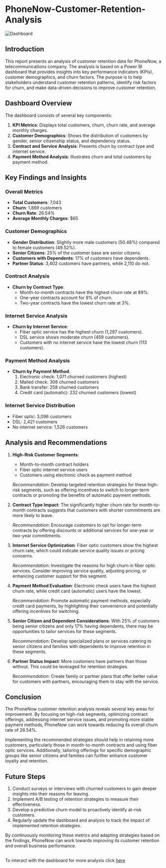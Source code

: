 # PhoneNow-Customer-Retention-Analysis

![Dashboard]()

## Introduction
This report presents an analysis of customer retention data for PhoneNow, a telecommunications company. The analysis is based on a Power BI dashboard that provides insights into key performance indicators (KPIs), customer demographics, and churn factors. The purpose is to help stakeholders understand customer retention patterns, identify risk factors for churn, and make data-driven decisions to improve customer retention.

## Dashboard Overview
The dashboard consists of several key components:
1. **KPI Metrics**: Displays total customers, churn, churn rate, and average monthly charges.
2. **Customer Demographics**: Shows the distribution of customers by gender, senior citizenship status, and dependency status.
3. **Contract and Service Analysis**: Presents churn by contract type and internet service.
4. **Payment Method Analysis**: Illustrates churn and total customers by payment method.

## Key Findings and Insights

### Overall Metrics
- **Total Customers**: 7,043
- **Churn**: 1,869 customers
- **Churn Rate**: 26.54%
- **Average Monthly Charges**: $65

### Customer Demographics
- **Gender Distribution**: Slightly more male customers (50.48%) compared to female customers (49.52%).
- **Senior Citizens**: 25% of the customer base are senior citizens.
- **Customers with Dependents**: 17% of customers have dependents.
- **Partner Status**: 3,402 customers have partners, while 2,110 do not.

### Contract Analysis
- **Churn by Contract Type**:
  - Month-to-month contracts have the highest churn rate at 89%.
  - One-year contracts account for 9% of churn.
  - Two-year contracts have the lowest churn rate at 3%.

### Internet Service Analysis
- **Churn by Internet Service**:
  - Fiber optic service has the highest churn (1,297 customers).
  - DSL service shows moderate churn (459 customers).
  - Customers with no internet service have the lowest churn (113 customers).

### Payment Method Analysis
- **Churn by Payment Method**:
  1. Electronic check: 1,071 churned customers (highest)
  2. Mailed check: 308 churned customers
  3. Bank transfer: 258 churned customers
  4. Credit card (automatic): 232 churned customers (lowest)

### Internet Service Distribution
- Fiber optic: 3,096 customers
- DSL: 2,421 customers
- No internet service: 1,526 customers

## Analysis and Recommendations

1. **High-Risk Customer Segments**:
   - Month-to-month contract holders
   - Fiber optic internet service users
   - Customers using electronic check as payment method
   
   *Recommendation*: Develop targeted retention strategies for these high-risk segments, such as offering incentives to switch to longer-term contracts or promoting the benefits of automatic payment methods.

2. **Contract Type Impact**:
   The significantly higher churn rate for month-to-month contracts suggests that customers with shorter commitments are more likely to leave.
   
   *Recommendation*: Encourage customers to opt for longer-term contracts by offering discounts or additional services for one-year or two-year commitments.

3. **Internet Service Optimization**:
   Fiber optic customers show the highest churn rate, which could indicate service quality issues or pricing concerns.
   
   *Recommendation*: Investigate the reasons for high churn in fiber optic services. Consider improving service quality, adjusting pricing, or enhancing customer support for this segment.

4. **Payment Method Evaluation**:
   Electronic check users have the highest churn rate, while credit card (automatic) users have the lowest.
   
   *Recommendation*: Promote automatic payment methods, especially credit card payments, by highlighting their convenience and potentially offering incentives for switching.

5. **Senior Citizen and Dependent Considerations**:
   With 25% of customers being senior citizens and only 17% having dependents, there may be opportunities to tailor services for these segments.
   
   *Recommendation*: Develop specialized plans or services catering to senior citizens and families with dependents to improve retention in these segments.

6. **Partner Status Impact**:
   More customers have partners than those without. This could be leveraged for retention strategies.
   
   *Recommendation*: Create family or partner plans that offer better value for customers with partners, encouraging them to stay with the service.

## Conclusion
The PhoneNow customer retention analysis reveals several key areas for improvement. By focusing on high-risk segments, optimizing contract offerings, addressing internet service issues, and promoting more stable payment methods, PhoneNow can work towards reducing its overall churn rate of 26.54%. 

Implementing the recommended strategies should help in retaining more customers, particularly those in month-to-month contracts and using fiber optic services. Additionally, tailoring offerings for specific demographic groups like senior citizens and families can further enhance customer loyalty and retention.

## Future Steps
1. Conduct surveys or interviews with churned customers to gain deeper insights into their reasons for leaving.
2. Implement A/B testing of retention strategies to measure their effectiveness.
3. Develop a predictive churn model to proactively identify at-risk customers.
4. Regularly update the dashboard and analysis to track the impact of implemented retention strategies.

By continuously monitoring these metrics and adapting strategies based on the findings, PhoneNow can work towards improving its customer retention and overall business performance.
##
To interact with the dashboard for more analysis click [here](https://app.powerbi.com/view?r=eyJrIjoiM2Q1NmNjZjItYWZiOC00YjMxLWI3MmEtYjJjMGY3OTIzY2Q4IiwidCI6IjU3ZjM5NjcyLTEyMjgtNDhmMy05MmQ5LTM5MmQyYWRhYzY5OCJ9)
